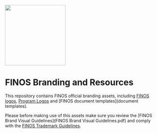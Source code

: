 <img src="https://raw.githubusercontent.com/finos/branding/master/finos-logos/icon-wordmark-name/FINOS_Icon_Wordmark_Name_RGB.png" height="200">

# FINOS Branding and Resources

This repository contains FINOS official branding assets, including [FINOS logos](finos-logos), [Program Logos](program-logos) and [FINOS document templates](document templates).

Please before making use of this assets make sure you review the [FINOS Brand Visual Guidelines](FINOS Brand Visual Guidelines.pdf) and comply with the [FINOS Trademark Guidelines](https://www.finos.org/hubfs/FINOS/governance/FINOS%20Trademark%20Guidelines%202018-12-12.pdf).
